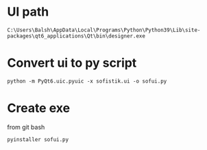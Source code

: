 # UI path 

    C:\Users\Balsh\AppData\Local\Programs\Python\Python39\Lib\site-packages\qt6_applications\Qt\bin\designer.exe

# Convert ui to py script

    python -m PyQt6.uic.pyuic -x sofistik.ui -o sofui.py

# Create exe
from git bash

    pyinstaller sofui.py